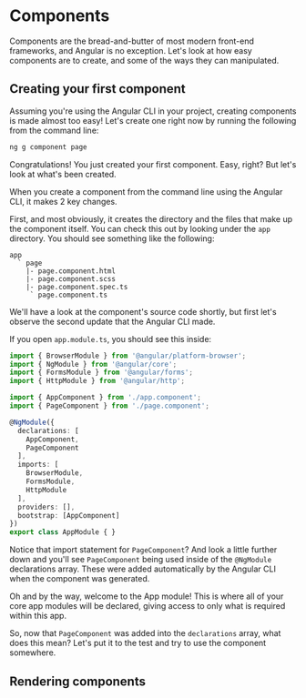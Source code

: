 # Components


Components are the bread-and-butter of most modern front-end frameworks,
and Angular is no exception. Let's look at how easy components are to
create, and some of the ways they can manipulated.


## Creating your first component

Assuming you're using the Angular CLI in your project, creating components
is made almost too easy! Let's create one right now by running the following
from the command line:

```bash
ng g component page
```

Congratulations! You just created your first component. Easy, right? But
let's look at what's been created.

When you create a component from the command line using the Angular CLI,
it makes 2 key changes.

First, and most obviously, it creates the directory and the files that make
up the component itself. You can check this out by looking under the `app`
directory. You should see something like the following:

```
app
  ` page
    |- page.component.html
    |- page.component.scss
    |- page.component.spec.ts
     ` page.component.ts
```

We'll have a look at the component's source code shortly, but first let's
observe the second update that the Angular CLI made.

If you open `app.module.ts`, you should see this inside:

```typescript
import { BrowserModule } from '@angular/platform-browser';
import { NgModule } from '@angular/core';
import { FormsModule } from '@angular/forms';
import { HttpModule } from '@angular/http';

import { AppComponent } from './app.component';
import { PageComponent } from './page.component';

@NgModule({
  declarations: [
    AppComponent,
    PageComponent
  ],
  imports: [
    BrowserModule,
    FormsModule,
    HttpModule
  ],
  providers: [],
  bootstrap: [AppComponent]
})
export class AppModule { }
```

Notice that import statement for `PageComponent`? And look a little further
down and you'll see `PageComponent` being used inside of the `@NgModule`
declarations array. These were added automatically by the Angular CLI
when the component was generated.

Oh and by the way, welcome to the App module! This is where all of your core
app modules will be declared, giving access to only what is required within
this app.

So, now that `PageComponent` was added into the `declarations` array, what
does this mean? Let's put it to the test and try to use the component
somewhere.


## Rendering components



